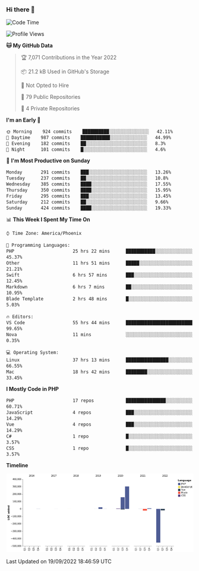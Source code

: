 ### Hi there 👋

<!--START_SECTION:waka-->
![Code Time](http://img.shields.io/badge/Code%20Time-7%2C519%20hrs%2011%20mins-blue)

![Profile Views](http://img.shields.io/badge/Profile%20Views-0-blue)

**🐱 My GitHub Data** 

> 🏆 7,071 Contributions in the Year 2022
 > 
> 📦 21.2 kB Used in GitHub's Storage 
 > 
> 🚫 Not Opted to Hire
 > 
> 📜 79 Public Repositories 
 > 
> 🔑 4 Private Repositories  
 > 
**I'm an Early 🐤** 

```text
🌞 Morning    924 commits    ██████████░░░░░░░░░░░░░░░   42.11% 
🌆 Daytime    987 commits    ███████████░░░░░░░░░░░░░░   44.99% 
🌃 Evening    182 commits    ██░░░░░░░░░░░░░░░░░░░░░░░   8.3% 
🌙 Night      101 commits    █░░░░░░░░░░░░░░░░░░░░░░░░   4.6%

```
📅 **I'm Most Productive on Sunday** 

```text
Monday       291 commits    ███░░░░░░░░░░░░░░░░░░░░░░   13.26% 
Tuesday      237 commits    ██░░░░░░░░░░░░░░░░░░░░░░░   10.8% 
Wednesday    385 commits    ████░░░░░░░░░░░░░░░░░░░░░   17.55% 
Thursday     350 commits    ████░░░░░░░░░░░░░░░░░░░░░   15.95% 
Friday       295 commits    ███░░░░░░░░░░░░░░░░░░░░░░   13.45% 
Saturday     212 commits    ██░░░░░░░░░░░░░░░░░░░░░░░   9.66% 
Sunday       424 commits    ████░░░░░░░░░░░░░░░░░░░░░   19.33%

```


📊 **This Week I Spent My Time On** 

```text
⌚︎ Time Zone: America/Phoenix

💬 Programming Languages: 
PHP                      25 hrs 22 mins      ███████████░░░░░░░░░░░░░░   45.37% 
Other                    11 hrs 51 mins      █████░░░░░░░░░░░░░░░░░░░░   21.21% 
Swift                    6 hrs 57 mins       ███░░░░░░░░░░░░░░░░░░░░░░   12.45% 
Markdown                 6 hrs 7 mins        ██░░░░░░░░░░░░░░░░░░░░░░░   10.95% 
Blade Template           2 hrs 48 mins       █░░░░░░░░░░░░░░░░░░░░░░░░   5.03%

🔥 Editors: 
VS Code                  55 hrs 44 mins      █████████████████████████   99.65% 
Nova                     11 mins             ░░░░░░░░░░░░░░░░░░░░░░░░░   0.35%

💻 Operating System: 
Linux                    37 hrs 13 mins      ████████████████░░░░░░░░░   66.55% 
Mac                      18 hrs 42 mins      ████████░░░░░░░░░░░░░░░░░   33.45%

```

**I Mostly Code in PHP** 

```text
PHP                      17 repos            ███████████████░░░░░░░░░░   60.71% 
JavaScript               4 repos             ███░░░░░░░░░░░░░░░░░░░░░░   14.29% 
Vue                      4 repos             ███░░░░░░░░░░░░░░░░░░░░░░   14.29% 
C#                       1 repo              █░░░░░░░░░░░░░░░░░░░░░░░░   3.57% 
CSS                      1 repo              █░░░░░░░░░░░░░░░░░░░░░░░░   3.57%

```


**Timeline**

![Chart not found](https://raw.githubusercontent.com/mikebronner/mikebronner/master/charts/bar_graph.png) 


 Last Updated on 19/09/2022 18:46:59 UTC
<!--END_SECTION:waka-->

<!--
**mikebronner/mikebronner** is a ✨ _special_ ✨ repository because its `README.md` (this file) appears on your GitHub profile.

Here are some ideas to get you started:

- 🔭 I’m currently working on ...
- 🌱 I’m currently learning ...
- 👯 I’m looking to collaborate on ...
- 🤔 I’m looking for help with ...
- 💬 Ask me about ...
- 📫 How to reach me: ...
- 😄 Pronouns: ...
- ⚡ Fun fact: ...
-->
